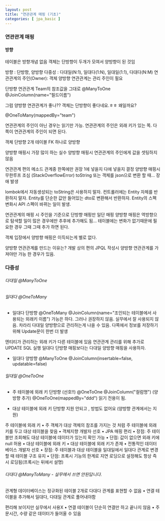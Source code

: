 ```yaml
---
layout: post
title: "연관관계 매핑 (기초)"
categories: [ jpa_basic ]
---
```



### 연관관계 매핑


#### 방향
테이블은 방향개념 없음
객체는 단방향이 두개가 모여서 양방향이 된 것임 


방향 : 단방향, 양방향
다중성 : 다대일(N:1), 일대다(1:N), 일대일(1:1), 다대다(N:M)
연관관계의 주인(Owner): 객체 양방향 연관관계는 관리 주인이 필요

단방향 연관관계
Team의 참조값을 그대로 
@ManyToOne
@JoinColumn(name="필드이름")


그럼 양방향 연관관계가 좋나??
객체는 단방향이 좋다네요.ㅎㅎ 왜일까요?

@OneToMany(mappedBy="team")


연관관계의 주인이 아닌 경우는 읽기만 가능.
연관관계의 주인은 외래 키가 있는 쪽.
다 쪽이 연관관계의 주인이 되면 된다.



객체 단방향 2개
테이블 FK 하나로 양방향


양방향 매핑시 가장 많이 하는 실수
양방향 매핑시 연관관계의 주인에게 값을 셋팅하지 않음


연관관계 편의 메소드
관계중 한쪽에만 권장
1에 넣을지 다에 넣을지 결정
양방향 매핑시 무한루프 조심 (StackOverflowError)
toString 또는 객체를 json으로 변환 할 때... 장애 발생

lombok에서 자동생성되는 toString은 사용하지 말자.
컨트롤러에는 Entity 자체를 반환하지 말자. 
Entity를 단순한 값만 들어있는 dto로 변환해서 반환하자.
Entity의 스펙 변화시 API 스펙이 바뀌는 일이 발생.

연관관계의 매핑 시 주인을 기준으로 단방향 매핑만 일단 매핑
양방향 매핑은 역방향으로 탐색할 일이 많은 경우에만
추후에 추가해도 됨... 테이블에는 변화가 없기때문에 필요한 경우 그때 그때 추가 하면 된다.

객체 입장에서 양방향 매핑은 이득되는게 별로 없다.

양방향 연관관계를 만드는 이유는?
개발 상의 편의
JPQL 작성시 양방향 연관관계를 가져야만 가능 한 경우가 있음.


### 다중성

###### 다대일 @ManyToOne


###### 일대다 @OneToMany

- 일대다 단방향
@OneToMany
@JoinColumn(name="조인되는 테이블에서 사용되는 외래키 이름")
가능은 하다. 그러나 권장하지 않음. 실무에서 잘 사용되지 않음.
차라리 다대일 양방향으로 관리하는게 나을 수 있음.
다쪽에서 정보를 저장하기 위해 Update문이 한번 더 발생

엔티티가 관리하는 외래 키가 다른 테이블에 있음
연관관계 관리를 위해 추가로 UPDATE SQL 실행
일대다 단방향 매핑보다는 다대일 양방향 매핑을 사용하자.


- 일대다 양방향
@ManyToOne
@JoinColumn(insertable=false, updatable=false)


###### 일대일 @OneToOne
- 주 테이블에 외래 키 단방향 (선호!!)
@OneToOne 
@JoinColumn("컬럼명")
(양방향 추가)
@OneToOne(mappedBy="ddd") 읽기 전용이 됨.

- 대상 테이블에 외래 키 단방향
지원 안되고 , 방법도 없어요
(양방향 관계에서는 지원)


주 테이블에 외래 키
• 주 객체가 대상 객체의 참조를 가지는 것 처럼
주 테이블에 외래 키를 두고 대상 테이블을 찾음
• 객체지향 개발자 선호
• JPA 매핑 편리
• 장점: 주 테이블만 조회해도 대상 테이블에 데이터가 있는지 확인 가능
• 단점: 값이 없으면 외래 키에 null 허용
• 대상 테이블에 외래 키
• 대상 테이블에 외래 키가 존재
• 전통적인 데이터베이스 개발자 선호
• 장점: 주 테이블과 대상 테이블을 일대일에서 일대다 관계로 변경할 때 테이블 구조 유지
• 단점: 프록시 기능의 한계로 지연 로딩으로 설정해도 항상 즉시 로딩됨(프록시는 뒤에서 설명)


###### 다대다 @ManyToMany - 실무에서 쓰면 안된답니다.

관계형 데이터베이스는 정규화된 테이블 2개로 다대다 관계를
표현할 수 없음
• 연결 테이블을 추가해서 일대다, 다대일 관계로 풀어내야함  

편리해 보이지만 실무에서 사용X
• 연결 테이블이 단순히 연결만 하고 끝나지 않음
• 주문시간, 수량 같은 데이터가 들어올 수 있음